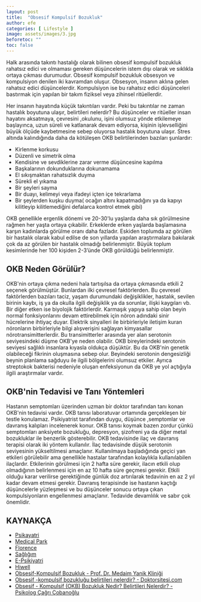 ```yaml
---
layout: post
title:  "Obsesif Kompulsif Bozukluk"
author: efe
categories: [ Lifestyle ]
image: assets/images/3.jpg
beforetoc: ""
toc: false
---
```

Halk arasında takıntı hastalığı olarak bilinen obsesif kompulsif  bozukluk rahatsız edici ve olmaması gereken düşüncelerin istem dışı olarak ve sıklıkla ortaya çıkması durumudur. 
Obsesif kompulsif bozukluk obsesyon ve kompulsiyon denilen iki kavramdan oluşur. Obsesyon, insanın aklına gelen rahatsız edici düşüncelerdir. Kompulsiyon ise bu rahatsız edici düşünceleri bastırmak için yapılan bir takım fiziksel veya zihinsel ritüellerdir. 
 
Her insanın hayatında küçük takıntıları vardır. Peki bu takıntılar ne zaman hastalık boyutuna ulaşır, belirtileri nelerdir? Bu düşünceler ve ritüeller insan hayatını aksatmaya, çevresini ,okulunu, işini olumsuz yönde etkilemeye başlayınca, uzun süreli ve katlanarak devam ediyorsa, kişinin işlevselliğini büyük ölçüde kaybetmesine sebep oluyorsa hastalık boyutuna ulaşır. Stres altında kalındığında daha da kötüleşen OKB belirtilerinden bazıları şunlardır: 
-	Kirlenme korkusu 
-	Düzenli ve simetrik olma 
- Kendisine ve sevdiklerine zarar verme düşüncesine kapılma 
-	Başkalarının dokunduklarına dokunamama 
-	El sıkışmaktan rahatsızlık duyma 
-	Sürekli el yıkama 
-	Bir şeyleri sayma 
-	Bir duayı, kelimeyi veya ifadeyi içten içe tekrarlama 
-	Bir şeylerden kuşku duyma( ocağın altını kapatmadığını ya da kapıyı kilitleyip kilitlemediğini defalarca kontrol etmek gibi) 
 
OKB genellikle ergenlik dönemi ve 20-30'lu yaşlarda daha sık görülmesine rağmen her yaşta ortaya çıkabilir. Erkeklerde erken yaşlarda başlamasına karşın kadınlarda görülme oranı daha fazladır. Eskiden toplumda az görülen bir hastalık olarak kabul edilse de son yıllarda yapılan araştırmalara bakılarak çok da az görülen bir hastalık olmadığı belirlenmiştir. Büyük toplum kesimlerinde her 100 kişiden 2-3’ünde OKB görüldüğü belirlenmiştir. 
 
## OKB Neden Görülür? 
OKB'nin ortaya çıkma nedeni hala tartışılsa da ortaya çıkmasında etkili 2 seçenek görülmüştür. Bunlardan ilki çevresel faktörlerden. Bu çevresel faktörlerden bazıları taciz, yaşam durumundaki değişiklikler, hastalık, sevilen birinin kaybı, iş ya da okulla ilgili değişiklik ya da sorunlar, ilişki kaygıları vb. Bir diğer etken ise biyolojik faktörlerdir. Karmaşık yapıya sahip olan beyin normal fonksiyonlarını devam ettirebilmek için nöron adındaki sinir hücrelerine ihtiyaç duyar. Elektrik sinyalleri ile birbirleriyle iletişim kuran nöronların birbirleriyle bilgi alışverişini sağlayan kimyasallar nörotransimitterlerdir. Bu transimitterler arasında yer alan serotonin seviyesindeki düşme OKB'ye neden olabilir. OKB bireylerindeki serotonin seviyesi sağlıklı insanlara kıyasla oldukça düşüktür. Bu da OKB'nin genetik olabileceği fikrinin oluşmasına sebep olur. Beyindeki serotonin dengesizliği beynin planlama sağduyu ile ilgili bölgelerini olumsuz etkiler. Ayrıca streptokok bakterisi nedeniyle oluşan enfeksiyonun da OKB ye yol açtığıyla ilgili araştırmalar vardır. 
 
## OKB'nin Tedavisi ve Tanı Yöntemleri 
Hastanın semptomları üzerinden uzman bir doktor tarafından tanı konan OKB'nin tedavisi vardır. OKB tanısı laboratuvar ortamında gerçekleşen bir testle konulamaz. Psikiyatrist tarafından duygu, düşünce ,semptomlar ve davranış kalıpları incelenerek konur. OKB tanısı koymak bazen zordur çünkü semptomları anksiyete bozukluğu, depresyon, şizofreni ya da diğer metal bozukluklar ile benzerlik gösterebilir. 
OKB tedavisinde ilaç ve davranış terapisi olarak iki yöntem kullanılır. İlaç tedavisinde düşük serotonin seviyesinin yükseltilmesi amaçlanır. Kullanılmaya başladığında geçici yan etkileri görülebilir ama genellikle hastalar tarafından kolaylıkla kullanılabilen ilaçlardır. Etkilerinin görülmesi için 2 hafta süre gerekir, ilacın etkili olup olmadığının belirlenmesi için en az 10 hafta süre geçmesi gerekir. Etkili olduğu karar verilirse gerektiğinde günlük doz artırılarak tedavinin en az 2 yıl kadar devam etmesi gerekir. Davranış terapisinde ise hastanın kaçtığı düşüncelerle yüzleşmesi ve bu düşünceler sonucu ortaya çıkan kompulsiyonların engellenmesi amaçlanır. Tedavide devamlılık ve sabır çok önemlidir. 
 
## KAYNAKÇA
- [Psikayatri](https://psikiyatri.org.tr)
- [Medical Park](www.medicalpark.com.tr)
- [Florence](www.florence.com.tr)
- [Sağlığım](https://sagligim.gov.tr)
- [E-Psikiyatri](www.e-psikiyatri.com)
- [Hiwell](www.hiwellapp.com)
- [Obsesif-Kompulsif Bozukluk - Prof. Dr. Medaim Yanik Kliniği](https://youtu.be/17nwrNND5xw)
- [Obsesif -kompulsif bozukluğu belirtileri nelerdir? - Doktorsitesi.com](https://youtu.be/yYAVZ3uWyh8)
- [Obsesif - Kompulsif (OKB) Bozukluk Nedir? Belirtileri Nelerdir? - Psikolog Çağrı Çobanoğlu](https://youtu.be/WMTwLGHzs1I)
